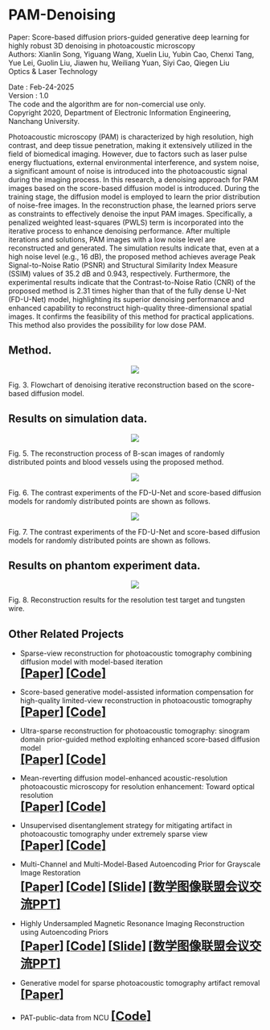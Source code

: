 # PAM-Denoising
Paper: Score-based diffusion priors-guided generative deep learning for highly robust 3D denoising in photoacoustic microscopy      
Authors: Xianlin Song, Yiguang Wang, Xuelin Liu, Yubin Cao, Chenxi Tang, Yue Lei, Guolin Liu, Jiawen hu, Weiliang Yuan, Siyi Cao, Qiegen Liu       
Optics & Laser Technology       

Date : Feb-24-2025     
Version : 1.0       
The code and the algorithm are for non-comercial use only.      
Copyright 2020, Department of Electronic Information Engineering, Nanchang University.     
      
Photoacoustic microscopy (PAM) is characterized by high resolution, high contrast, and deep tissue penetration, making it extensively utilized in the field of biomedical imaging. However, due to factors such as laser pulse energy fluctuations, external environmental interference, and system noise, a significant amount of noise is introduced into the photoacoustic signal during the imaging process. In this research, a denoising approach for PAM images based on the score-based diffusion model is introduced. During the training stage, the diffusion model is employed to learn the prior distribution of noise-free images. In the reconstruction phase, the learned priors serve as constraints to effectively denoise the input PAM images. Specifically, a penalized weighted least-squares (PWLS) term is incorporated into the iterative process to enhance denoising performance. After multiple iterations and solutions, PAM images with a low noise level are reconstructed and generated. The simulation results indicate that, even at a high noise level (e.g., 16 dB), the proposed method achieves average Peak Signal-to-Noise Ratio (PSNR) and Structural Similarity Index Measure (SSIM) values of 35.2 dB and 0.943, respectively. Furthermore, the experimental results indicate that the Contrast-to-Noise Ratio (CNR) of the proposed method is 2.31 times higher than that of the fully dense U-Net (FD-U-Net) model, highlighting its superior denoising performance and enhanced capability to reconstruct high-quality three-dimensional spatial images. It confirms the feasibility of this method for practical applications. This method also provides the possibility for low dose PAM.  

## Method.
<div align="center"><img src="https://github.com/yqx7150/PAM-3D-Denoising/blob/main/Fig3.png"> </div>

Fig. 3. Flowchart of denoising iterative reconstruction based on the score-based diffusion model.       
    
## Results on simulation data.
<div align="center"><img src="https://github.com/yqx7150/PAM-3D-Denoising/blob/main/Fig5.png"> </div>

Fig. 5. The reconstruction process of B-scan images of randomly distributed points and blood vessels using the proposed method. 

<div align="center"><img src="https://github.com/yqx7150/PAM-3D-Denoising/blob/main/Fig6.png"> </div>

Fig. 6. The contrast experiments of the FD-U-Net and score-based diffusion models for randomly distributed points are shown as follows. 

<div align="center"><img src="https://github.com/yqx7150/PAM-3D-Denoising/blob/main/Fig7.png"> </div>

Fig. 7. The contrast experiments of the FD-U-Net and score-based diffusion models for randomly distributed points are shown as follows. 

## Results on phantom experiment data.
<div align="center"><img src="https://github.com/yqx7150/PAM-3D-Denoising/blob/main/Fig8.png"> </div>

Fig. 8.   Reconstruction results for the resolution test target and tungsten wire. 

## Other Related Projects
* Sparse-view reconstruction for photoacoustic tomography combining diffusion model with model-based iteration      
[<font size=5>**[Paper]**</font>](https://www.sciencedirect.com/science/article/pii/S2213597923001118)       [<font size=5>**[Code]**</font>](https://github.com/yqx7150/PAT-Diffusion)

* Score-based generative model-assisted information compensation for high-quality limited-view reconstruction in photoacoustic tomography      
[<font size=5>**[Paper]**</font>](https://www.sciencedirect.com/science/article/pii/S2213597924000405)       [<font size=5>**[Code]**</font>](https://github.com/yqx7150/Limited-view-PAT-Diffusion)
    
* Ultra-sparse reconstruction for photoacoustic tomography: sinogram domain prior-guided method exploiting enhanced score-based diffusion model      
[<font size=5>**[Paper]**</font>](https://www.sciencedirect.com/science/article/pii/S2213597924000879)       [<font size=5>**[Code]**</font>](https://github.com/yqx7150/PAT-Sinogram-Diffusion)

* Mean-reverting diffusion model-enhanced acoustic-resolution photoacoustic microscopy for resolution enhancement: Toward optical resolution      
[<font size=5>**[Paper]**</font>](https://doi.org/10.1142/S1793545824500238)       [<font size=5>**[Code]**</font>](https://github.com/yqx7150/https://github.com/yqx7150/PAM-AR2OR)

* Unsupervised disentanglement strategy for mitigating artifact in photoacoustic tomography under extremely sparse view      
[<font size=5>**[Paper]**</font>](https://www.sciencedirect.com/science/article/pii/S2213597924000302?via%3Dihub)       [<font size=5>**[Code]**</font>](https://github.com/yqx7150/PAT-ADN)
      
* Multi-Channel and Multi-Model-Based Autoencoding Prior for Grayscale Image Restoration  
[<font size=5>**[Paper]**</font>](https://ieeexplore.ieee.org/stamp/stamp.jsp?tp=&arnumber=8782831)  [<font size=5>**[Code]**</font>](https://github.com/yqx7150/MEDAEP)   [<font size=5>**[Slide]**</font>](https://github.com/yqx7150/EDAEPRec/tree/master/Slide)  [<font size=5>**[数学图像联盟会议交流PPT]**</font>](https://github.com/yqx7150/EDAEPRec/tree/master/Slide)

* Highly Undersampled Magnetic Resonance Imaging Reconstruction using Autoencoding Priors  
[<font size=5>**[Paper]**</font>](https://cardiacmr.hms.harvard.edu/files/cardiacmr/files/liu2019.pdf)  [<font size=5>**[Code]**</font>](https://github.com/yqx7150/EDAEPRec)   [<font size=5>**[Slide]**</font>](https://github.com/yqx7150/EDAEPRec/tree/master/Slide) [<font size=5>**[数学图像联盟会议交流PPT]**</font>](https://github.com/yqx7150/EDAEPRec/tree/master/Slide)
      
* Generative model for sparse photoacoustic tomography artifact removal      
[<font size=5>**[Paper]**</font>](https://www.spiedigitallibrary.org/conference-proceedings-of-spie/12745/1274503/Generative-model-for-sparse-photoacoustic-tomography-artifact-removal/10.1117/12.2683128.short?SSO=1)               
     
* PAT-public-data from NCU [<font size=5>**[Code]**</font>](https://github.com/yqx7150/PAT-public-data)
